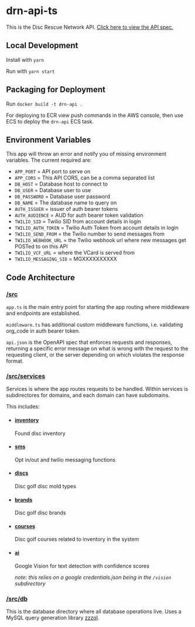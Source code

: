 # drn-api-ts

This is the Disc Rescue Network API. [Click here to view the API spec.](https://disc-rescue-network.github.io/drn-api-swagger/)

## Local Development

Install with `yarn`

Run with `yarn start`

## Packaging for Deployment

Run `docker build -t drn-api .`

For deploying to ECR view push commands in the AWS console, then use ECS to deploy the `drn-api` ECS task.

## Environment Variables

This app will throw an error and notify you of missing environment variables. The current required are:

- `APP_PORT` = API port to serve on
- `APP_CORS` = This API CORS, can be a comma separated list
- `DB_HOST` = Database host to connect to
- `DB_USER` = Database user to use
- `DB_PASSWORD` = Database user password
- `DB_NAME` = The database name to query on
- `AUTH_ISSUER` = issuer of auth bearer tokens
- `AUTH_AUDIENCE` = AUD for auth bearer token validation
- `TWILIO_SID` = Twilio SID from account details in login
- `TWILIO_AUTH_TOKEN` = Twilio Auth Token from account details in login
- `TWILIO_SEND_FROM` = the Twilio number to send messages from
- `TWILIO_WEBHOOK_URL` = the Twilio webhook url where new messages get POSTed to on this API
- `TWILIO_VCF_URL` = where the VCard is served from
- `TWILIO_MESSAGING_SID` = MGXXXXXXXXXX

## Code Architecture

### [/src](/src)

`app.ts` is the main entry point for starting the app routing where middleware and endpoints are established.

`middleware.ts` has additional custom middleware functions, i.e. validating org_code in auth bearer token.

`api.json` is the OpenAPI spec that enforces requests and responses, returning a specific error message on what is wrong with the request to the requesting client, or the server depending on which violates the response format.

### [/src/services](/src/services)

Services is where the app routes requests to be handled. Within services is subdirectores for domains, and each domain can have subdomains.

This includes:

- #### [inventory](/src/services/inventory)

  Found disc inventory

- #### [sms](/src/services/sms)

  Opt in/out and twilio messaging functions

- #### [discs](/src/services/discs)

  Disc golf disc mold types

- #### [brands](/src/services/brands)

  Disc golf disc brands

- #### [courses](/src/services/courses)

  Disc golf courses related to inventory in the system

- #### [ai](/src/services/ai)

  Google Vision for text detection with confidence scores

  _note: this relies on a google credentials.json being in the `/vision` subdirectory_

### [/src/db](/src/db)

This is the database directory where all database operations live. Uses a MySQL query generation library [zzzql](https://www.npmjs.com/package/zzzql).
